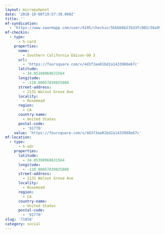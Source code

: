 ```yaml
---
layout: micropubpost
date: '2018-10-08T19:57:38.000Z'
title: ''
mf-syndication:
  - 'https://www.swarmapp.com/user/4195/checkin/5bbbb6b235d3fc002c56a99a'
mf-checkin:
  - type:
      - h-card
    properties:
      name:
        - Southern California Edison-GO 3
      url:
        - 'https://foursquare.com/v/4d3f3aa01bd2a1433988e67c'
      latitude:
        - 34.05398969631564
      longitude:
        - -118.08057830825888
      street-address:
        - 2131 Walnut Grove Ave
      locality:
        - Rosemead
      region:
        - CA
      country-name:
        - United States
      postal-code:
        - '91770'
    value: 'https://foursquare.com/v/4d3f3aa01bd2a1433988e67c'
mf-location:
  - type:
      - h-adr
    properties:
      latitude:
        - 34.05398969631564
      longitude:
        - -118.08057830825888
      street-address:
        - 2131 Walnut Grove Ave
      locality:
        - Rosemead
      region:
        - CA
      country-name:
        - United States
      postal-code:
        - '91770'
slug: '71858'
category: social
---
```

